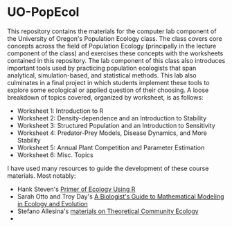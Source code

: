 # UO-PopEcol
 This repository contains the materials for the computer lab component of the University of Oregon's Population Ecology class. The class covers core concepts across the field of Population Ecology (principally in the lecture component of the class) and exercises these concepts with the worksheets contained in this repository. The lab component of this class also introduces important tools used by practicing population ecologists that span analytical, simulation-based, and statistical methods. This lab also culminates in a final project in which students implement these tools to explore some ecological or applied question of their choosing. A loose breakdown of topics covered, organized by worksheet, is as follows:
 
 - Worksheet 1: Introduction to R
 - Worksheet 2: Density-dependence and an Introduction to Stability
 - Worksheet 3: Structured Population and an Introduction to Sensitivity
 - Worksheet 4: Predator-Prey Models, Disease Dynamics, and More Stability
 - Worksheet 5: Annual Plant Competition and Parameter Estimation
 - Worksheet 6: Misc. Topics

I have used many resources to guide the development of these course materials. Most notably: 
- Hank Steven's [Primer of Ecology Using R](https://hankstevens.github.io/Primer-of-Ecology/index.html)
- Sarah Otto and Troy Day's [A Biologist's Guide to Mathematical Modeling in Ecology and Evolution](https://www.zoology.ubc.ca/biomath/)
- Stefano Allesina's [materials on Theoretical Community Ecology](https://stefanoallesina.github.io/Theoretical_Community_Ecology/)
- 